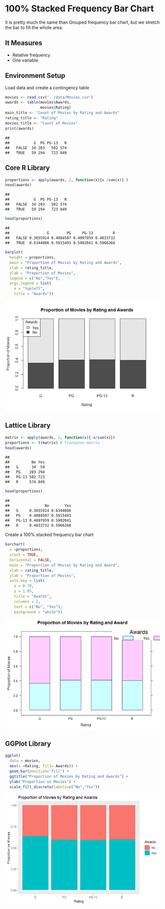 # 100% Stacked Frequency Bar Chart

it is pretty much the same than Grouped frequency bar chart, but we stretch the bar to fill the whole area.

## It Measures

* Relative frequency
* One variable

## Environment Setup


Load data and create a contingency table

``` r
movies <- read.csv("../data/Movies.csv")
awards <- table(movies$Awards,
                movies$Rating)
main_title <- "Count of Movies by Rating and Awards"
rating_title <- "Rating"
movies_title <- "Count of Movies"
print(awards)
```

    ##        
    ##           G  PG PG-13   R
    ##   FALSE  34 203   502 574
    ##   TRUE   59 294   723 849


## Core R Library

``` r
proportions <- apply(awards, 2, function(x){x /sum(x)} )
head(awards)
```

    ##        
    ##           G  PG PG-13   R
    ##   FALSE  34 203   502 574
    ##   TRUE   59 294   723 849

``` r
head(proportions)
```

    ##        
    ##                 G        PG     PG-13         R
    ##   FALSE 0.3655914 0.4084507 0.4097959 0.4033732
    ##   TRUE  0.6344086 0.5915493 0.5902041 0.5966268


``` r
barplot(
  height = proportions,
  main = "Proportion of Movies by Rating and Awards",
  xlab = rating_title,
  ylab = "Proportion of Movies",
  legend = c("No","Yes"),
  args.legend = list(
    x = "topleft",
    title = "Awards"))
```

![](../../images/statistics/100_stacked_grouped_frequency_bar_chart_1.png)

## Lattice Library


``` r
matrix <- apply(awards, 1, function(x){ x/sum(x)})
proportions <- t(matrix) # Transpose matrix
head(awards)
```

    ##        
    ##          No Yes
    ##   G      34  59
    ##   PG    203 294
    ##   PG-13 502 723
    ##   R     574 849

``` r
head(proportions)
```

    ##        
    ##                No       Yes
    ##   G     0.3655914 0.6344086
    ##   PG    0.4084507 0.5915493
    ##   PG-13 0.4097959 0.5902041
    ##   R     0.4033732 0.5966268

Create a 100% stacked frequency bar chart

``` r
barchart(
  x =proportions,
  stack = TRUE,
  horizontal = FALSE,
  main = "Proportion of Movies by Rating and Award",
  xlab = rating_title,
  ylab = "Proportion of Movies",
  auto.key = list(
    x = 0.70,
    y = 1.05,
    title = "Awards",
    columns = 2,
    text = c("No", "Yes"),
    background = "white"))
```

![](../../images/statistics/100_stacked_grouped_frequency_bar_chart_2.png)

## GGPlot Library


``` r
ggplot(
  data = movies,
  aes(x =Rating, fill= Awards)) +
  geom_bar(position="fill") + 
  ggtitle("Proportion of Movies by Rating and Awards") +
  ylab("Proportion os Movies") +
  scale_fill_discrete(labels=c("No","Yes"))
```

![](../../images/statistics/100_stacked_grouped_frequency_bar_chart_3.png)
